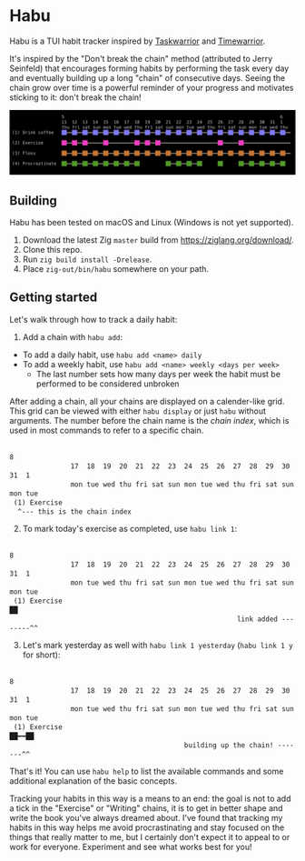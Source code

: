 # Habu

Habu is a TUI habit tracker inspired by [Taskwarrior](https://taskwarrior.org/) and [Timewarrior](https://timewarrior.net/).

It's inspired by the "Don't break the chain" method (attributed to Jerry Seinfeld) that encourages forming habits by performing the task every day and eventually building up a long "chain" of consecutive days. Seeing the chain grow over time is a powerful reminder of your progress and motivates sticking to it: don't break the chain!

<p align="center">
  <img src="screenshot.png">
</p>

## Building

Habu has been tested on macOS and Linux (Windows is not yet supported).

1. Download the latest Zig `master` build from https://ziglang.org/download/.
1. Clone this repo.
1. Run `zig build install -Drelease`.
1. Place `zig-out/bin/habu` somewhere on your path.

## Getting started

 Let's walk through how to track a daily habit:

1. Add a chain with `habu add`:
  - To add a daily habit, use `habu add <name> daily`
  - To add a weekly habit, use `habu add <name> weekly <days per week>`
    - The last number sets how many days per week the habit must be performed to be considered unbroken

After adding a chain, all your chains are displayed on a calender-like grid. This grid can be viewed with either `habu display` or just `habu` without arguments. The number before the chain name is the _chain index_, which is used in most commands to refer to a specific chain.

```
                                                                           8
               17  18  19  20  21  22  23  24  25  26  27  28  29  30  31  1
               mon tue wed thu fri sat sun mon tue wed thu fri sat sun mon tue
 (1) Exercise
  ^--- this is the chain index
```


2. To mark today's exercise as completed, use `habu link 1`:

```
                                                                           8
               17  18  19  20  21  22  23  24  25  26  27  28  29  30  31  1
               mon tue wed thu fri sat sun mon tue wed thu fri sat sun mon tue
 (1) Exercise                                                              ██
                                                        link added --------^^
```

3. Let's mark yesterday as well with `habu link 1 yesterday` (`habu link 1 y` for short):

```
                                                                           8
               17  18  19  20  21  22  23  24  25  26  27  28  29  30  31  1
               mon tue wed thu fri sat sun mon tue wed thu fri sat sun mon tue
 (1) Exercise                                                          ██━━██
                                           building up the chain! -------^^
```

That's it! You can use `habu help` to list the available commands and some additional explanation of the basic concepts.

Tracking your habits in this way is a means to an end: the goal is not to add a tick in the "Exercise" or "Writing" chains, it is to get in better shape and write the book you've always dreamed about. I've found that tracking my habits in this way helps me avoid procrastinating and stay focused on the things that really matter to me, but I certainly don't expect it to appeal to or work for everyone. Experiment and see what works best for you!

